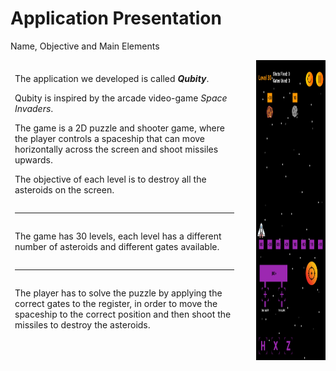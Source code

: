 # Application Presentation

<p class='slide-subtitle'>Name, Objective and Main Elements</p>

<div class='section-wrapper'>
  <div class='text-wrapper'>
    <div class='section-1'>
      <p>
        The application we developed is called <em><strong>Qubity</strong></em>.
      </p>
      <p>
        Qubity is inspired by the arcade video-game <em>Space Invaders</em>.
      </p>
      <p>
        The game is a 2D puzzle and shooter game, where the player controls a spaceship that can move horizontally across the screen and shoot missiles upwards.
      </p>
      <p>
        The objective of each level is to destroy all the asteroids on the screen.
      </p>
    </div>
    <hr class='divider' v-click='+1'/>
    <div
      class='section-2'
      v-click='+1'
      v-motion
      :initial="{ y: -80 }"
      :enter="{ y: 0 }"
    >
      <p>
        The game has 30 levels, each level has a different number of asteroids and different gates available.
      </p>
    </div>
    <hr class='divider' v-click='+1'/>
    <div
      class='section-3'
      v-click='+2'
      v-motion
      :initial="{ y: -80 }"
      :enter="{ y: 0 }"
    >
      <p>
        The player has to solve the puzzle by applying the correct gates to the register, in order to move the spaceship to the correct position and then shoot the missiles to destroy the asteroids.
      </p>
    </div>
  </div>
  <div class='image-wrapper grey-shadow rounded-xl'>
    <img src='../assets/level-30.png' class='rounded-xl'/>
  </div>
</div>

<style>
  .section-wrapper {
    display: flex;
    flex-direction: row;
    justify-content: center;
    column-gap: 2em;
  }

  .text-wrapper {
    padding: 0.5em;
    height: max-content;
    display: flex;
    flex-direction: column;
    justify-content: center;
  }

  .image-wrapper {
    height: max-content;
  }

  .image-wrapper img {
    height: 480px;
    width: 390px;
  }
</style>
